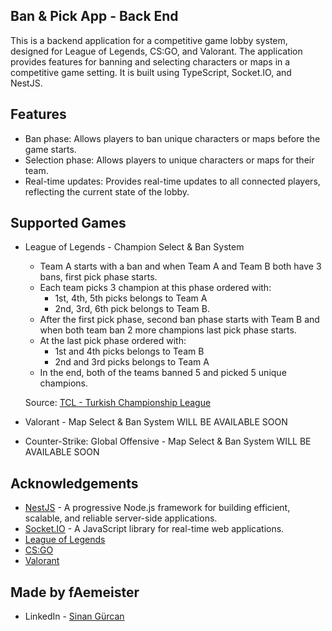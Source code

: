 ## Ban & Pick App - Back End

This is a backend application for a competitive game lobby system, designed for League of Legends, CS:GO, and Valorant. The application provides features for banning and selecting characters or maps in a competitive game setting. It is built using TypeScript, Socket.IO, and NestJS.

## Features

- Ban phase: Allows players to ban unique characters or maps before the game starts.
- Selection phase: Allows players to unique characters or maps for their team.
- Real-time updates: Provides real-time updates to all connected players, reflecting the current state of the lobby.

## Supported Games

- League of Legends - Champion Select & Ban System

  - Team A starts with a ban and when Team A and Team B both have 3 bans, first pick phase starts.
  - Each team picks 3 champion at this phase ordered with:
    - 1st, 4th, 5th picks belongs to Team A
    - 2nd, 3rd, 6th pick belongs to Team B.
  - After the first pick phase, second ban phase starts with Team B and when both team ban 2 more champions last pick phase starts.
  - At the last pick phase ordered with:
    - 1st and 4th picks belongs to Team B
    - 2nd and 3rd picks belongs to Team A
  - In the end, both of the teams banned 5 and picked 5 unique champions.

  Source: [TCL - Turkish Championship League](https://liquipedia.net/leagueoflegends/TCL)

- Valorant - Map Select & Ban System
  WILL BE AVAILABLE SOON

- Counter-Strike: Global Offensive - Map Select & Ban System
  WILL BE AVAILABLE SOON

## Acknowledgements

- [NestJS](https://nestjs.com) - A progressive Node.js framework for building efficient, scalable, and reliable server-side applications.
- [Socket.IO](https://socket.io) - A JavaScript library for real-time web applications.
- [League of Legends](https://leagueoflegends.com)
- [CS:GO](https://counter-strike.net)
- [Valorant](https://playvalorant.com)

## Made by fAemeister

- LinkedIn - [Sinan Gürcan](https://www.linkedin.com/in/sinan-gurcan/)
